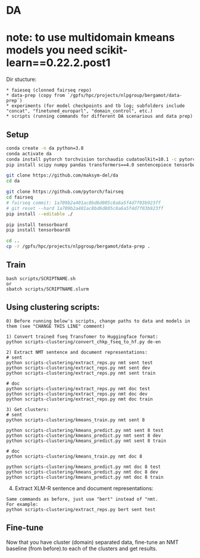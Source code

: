 # DA
# note: to use multidomain kmeans models you need scikit-learn==0.22.2.post1
Dir stucture:
```
* faieseq (clonned fairseq repo)
* data-prep (copy from `/gpfs/hpc/projects/nlpgroup/bergamot/data-prep`)
* experiments (for model checkpoints and tb log; subfolders include "concat", "finetuned_europarl", "domain_control", etc.)
* scripts (running commands for different DA scenarious and data prep)
```

## Setup
```bash
conda create -n da python=3.8
conda activate da
conda install pytorch torchvision torchaudio cudatoolkit=10.1 -c pytorch
pip install scipy numpy pandas transformers==4.0 sentencepiece tensorboardX

git clone https://github.com/maksym-del/da
cd da

git clone https://github.com/pytorch/fairseq
cd fairseq
# fairseq commit: 1a709b2a401ac8bd6d805c8a6a5f4d7f03b923ff
# git reset --hard 1a709b2a401ac8bd6d805c8a6a5f4d7f03b923ff
pip install --editable ./

pip install tensorboard
pip install tensorboardX

cd ..
cp -r /gpfs/hpc/projects/nlpgroup/bergamot/data-prep .
```

## Train 
```
bash scripts/SCRIPTNAME.sh
or 
sbatch scripts/SCRIPTNAME.slurm
```

## Using clustering scripts:
```
0) Before running below's scripts, change paths to data and models in them (see "CHANGE THIS LINE" comment)

1) Convert trained fseq Transfomer to Huggingface format:
python scripts-clustering/convert_chkp_fseq_to_hf.py de-en

2) Extract NMT sentence and document representations:
# sent
python scripts-clustering/extract_reps.py nmt sent test
python scripts-clustering/extract_reps.py nmt sent dev
python scripts-clustering/extract_reps.py nmt sent train

# doc
python scripts-clustering/extract_reps.py nmt doc test
python scripts-clustering/extract_reps.py nmt doc dev
python scripts-clustering/extract_reps.py nmt doc train

3) Get clusters:
# sent
python scripts-clustering/kmeans_train.py nmt sent 8

python scripts-clustering/kmeans_predict.py nmt sent 8 test
python scripts-clustering/kmeans_predict.py nmt sent 8 dev
python scripts-clustering/kmeans_predict.py nmt sent 8 train

# doc
python scripts-clustering/kmeans_train.py nmt doc 8

python scripts-clustering/kmeans_predict.py nmt doc 8 test
python scripts-clustering/kmeans_predict.py nmt doc 8 dev
python scripts-clustering/kmeans_predict.py nmt doc 8 train

```

4) Extract XLM-R sentence and document representations:
```
Same commands as before, just use "bert" instead of "nmt.
For example:
python scripts-clustering/extract_reps.py bert sent test
```

## Fine-tune
Now that you have cluster (domain) separated data, 
fine-tune an NMT baseline (from before).to each of the clusters and get results. 